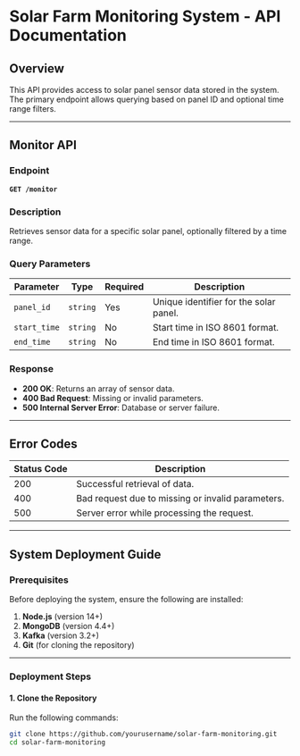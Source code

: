 # Solar Farm Monitoring System - API Documentation

## Overview
This API provides access to solar panel sensor data stored in the system. The primary endpoint allows querying based on panel ID and optional time range filters.

---

## Monitor API

### Endpoint
**`GET /monitor`**

### Description
Retrieves sensor data for a specific solar panel, optionally filtered by a time range.

### Query Parameters
| Parameter    | Type     | Required | Description                             |
|--------------|----------|----------|-----------------------------------------|
| `panel_id`   | `string` | Yes      | Unique identifier for the solar panel.  |
| `start_time` | `string` | No       | Start time in ISO 8601 format.          |
| `end_time`   | `string` | No       | End time in ISO 8601 format.            |

### Response
- **200 OK**: Returns an array of sensor data.
- **400 Bad Request**: Missing or invalid parameters.
- **500 Internal Server Error**: Database or server failure.

---

## Error Codes
| Status Code | Description                             |
|-------------|-----------------------------------------|
| 200         | Successful retrieval of data.           |
| 400         | Bad request due to missing or invalid parameters. |
| 500         | Server error while processing the request. |

---
## System Deployment Guide

### Prerequisites
Before deploying the system, ensure the following are installed:
1. **Node.js** (version 14+)
2. **MongoDB** (version 4.4+)
3. **Kafka** (version 3.2+)
4. **Git** (for cloning the repository)

---

### Deployment Steps

#### 1. Clone the Repository
Run the following commands:
```bash
git clone https://github.com/yourusername/solar-farm-monitoring.git
cd solar-farm-monitoring
